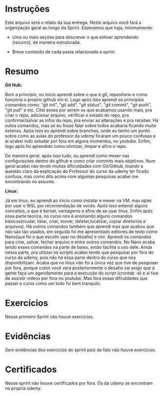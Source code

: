 # Instruções

Este arquivo será o relato da sua entrega. Neste arquivo você fará a organização geral ao longo da Sprint. Esperamos que haja, minimamente:

- Uma ou mais seções para descrever o que estiver aprendendo (resumo), de maneira estruturada.

- Breve conteúdo de cada pasta relacionada a sprint.

# Resumo

**Git Hub:** 

Bom a principio, no inicio aprendi sobre o que é git, repositorio e como funciona o proprio github em si. 
Logo após isso aprendi os principais comandos como: "git init", "git add", "git status", "git commit", "git push", "git pull" e etc. Citei esses por serem os que acabamos usando mais, pra criar o repo, adicionar arquivo, verificar o estado do repo, pra confirmar/salvar as infos do repo, pra enviar as alterações e pra receber. Há outos comandos, mas se eu fosse falar sobre todos acabaria ficando muito extenso. Após isso eu aprendi sobre branches, onde eu tenho um ponto sobre como as aulas do professor da udemy ficaram um pouco confusas e ai acabei indo estudar por fora em alguns momentos, no youtube. Enfim, logo após foi aprendido como otimizar, limpar e afins o repo. 

De maneira geral, após isso tudo, eu aprendi como mexer nas configurações dentro do github e como criar commits mais objetivos. Num geral acabei não tendo muitas dificuldades com Git/Github, tirando a questão claro da explicação do Professor do curso da udemy ter ficado confusa, mas como dito acima com algumas pesquisas acabei me encontrando no assunto. 

**Linux:** 

Já em linux, eu aprendi ao inicio como instalar e mexer na VM, mas optei por usar o WSL por recomendação de vocês. Após isso entendi alguns conceitos, o que é kernel, vantagems e afins de se usar linux. Enfim após essa parte teorica, no curso nos é ensinando alguns comandos básicos(mudar, listar, criar, mover, deletar,localizar, copiar diretorios e arquivos). Há outros comandos também que aprendi mas que acabou que não são tão usados, em seguida foi me apresentado editores de texto como Nano(que foi o que escolhi usar no desafio) e vini. Aprendi os comandos para criar, salvar, fechar arquivo e entre outros comandos. No Nano acaba tendo esses comandos na parte de baixo, então facilita o uso dele. Ainda nessa parte, pra utilizar os scripts acabei tendo que pesquisar por fora do curso da udemy, pois não há essa parte dentro do curso que nos disponibilizam. Acaba que no linux não foi a única vez que tive de pesquisar por fora, porque como você verá posteriormente o desafio vai exigir que a gente faça um agendamento para a execução do script (crontab -e) e ai tive de assistir videos por fora no youtube. Mas fora essas difculdades que passei o curso como um todo foi bem tranquilo.


# Exercícios

Nesse primeiro Sprint não houve exercicios.

# Evidências


Sem evidências dos exercicios do sprint pois de fato não houve exercicios.

# Certificados

Nesse sprint não houve certificados por fora. Os da udemy se encontram na propria udemy.


